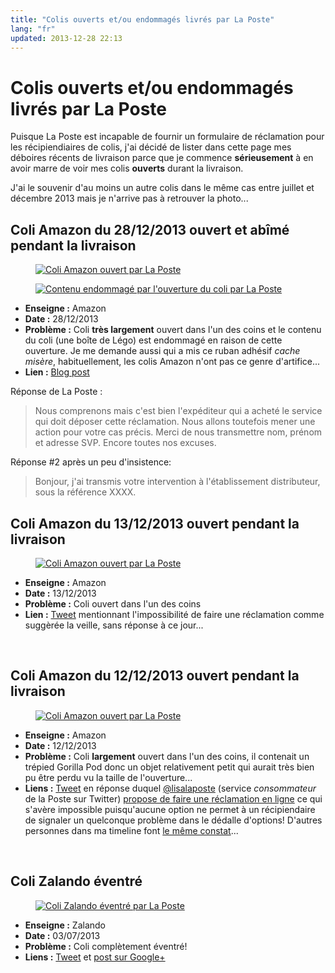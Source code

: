 ```yaml
---
title: "Colis ouverts et/ou endommagés livrés par La Poste"
lang: "fr"
updated: 2013-12-28 22:13
---
```


# Colis ouverts et/ou endommagés livrés par La Poste

Puisque La Poste est incapable de fournir un formulaire de réclamation pour les
récipiendiaires de colis, j'ai décidé de lister dans cette page mes déboires
récents de livraison parce que je commence **sérieusement** à en avoir marre de
voir mes colis **ouverts** durant la livraison.

J'ai le souvenir d'au moins un autre colis dans le même cas entre juillet et
décembre 2013 mais je n'arrive pas à retrouver la photo...


## Coli Amazon du 28/12/2013 ouvert et abîmé pendant la livraison

<figure class="object-center">
    <a href="/images/coli-amazon-ouvert-par-la-poste_28122013.jpg"><img src="/images/660x/coli-amazon-ouvert-par-la-poste_28122013.jpg" alt="Coli Amazon ouvert par La Poste"></a>
</figure>
<figure class="object-center">
    <a href="/images/contenu-coli-endommage-apres-ouverture-par-la-poste.jpg"><img src="/images/660x/contenu-coli-endommage-apres-ouverture-par-la-poste.jpg" alt="Contenu endommagé par l'ouverture du coli par La Poste"></a>
</figure>

* **Enseigne&nbsp;:** Amazon
* **Date&nbsp;:** 28/12/2013
* **Problème&nbsp;:** Coli **très largement** ouvert dans l'un des coins et le
  contenu du coli (une boîte de Légo) est endommagé en raison de cette
  ouverture. Je me demande aussi qui a mis ce ruban adhésif *cache misère*,
  habituellement, les colis Amazon n'ont pas ce genre d'artifice...
* **Lien&nbsp;:** [Blog post](/post/la-poste-colis-ouverts)

Réponse de La  Poste&nbsp;:

  > Nous comprenons mais c'est bien l'expéditeur qui a acheté le service qui doit
  > déposer cette réclamation. Nous allons toutefois mener une action pour votre
  > cas précis. Merci de nous transmettre nom, prénom et adresse SVP. Encore
  > toutes nos excuses.

Réponse #2 après un peu d'insistence:
  > Bonjour, j'ai transmis votre intervention à l'établissement distributeur,
  > sous la référence XXXX.

## Coli Amazon du 13/12/2013 ouvert pendant la livraison

<figure class="object-left">
    <a href="/images/coli-amazon-ouvert-par-la-poste_13122013.jpg"><img src="/images/330x/coli-amazon-ouvert-par-la-poste_13122013.jpg" alt="Coli Amazon ouvert par La Poste"></a>
</figure>

* **Enseigne&nbsp;:** Amazon
* **Date&nbsp;:** 13/12/2013
* **Problème&nbsp;:** Coli ouvert dans l'un des coins
* **Lien&nbsp;:** [Tweet](https://twitter.com/dpobel/status/411487060332003329)
  mentionnant l'impossibilité de faire une réclamation comme suggèrée la veille,
  sans réponse à ce jour...

<br style="clear: left;">


## Coli Amazon du 12/12/2013 ouvert pendant la livraison

<figure class="object-left">
    <a href="/images/coli-amazon-ouvert-par-la-poste_12122013.jpg"><img src="/images/330x/coli-amazon-ouvert-par-la-poste_12122013.jpg" alt="Coli Amazon ouvert par La Poste"></a>
</figure>

* **Enseigne&nbsp;:** Amazon
* **Date&nbsp;:** 12/12/2013
* **Problème&nbsp;:** Coli **largement** ouvert dans l'un des coins, il
  contenait un trépied Gorilla Pod donc un objet relativement petit qui aurait
  très bien pu être perdu vu la taille de l'ouverture...
* **Liens&nbsp;:** [Tweet](https://twitter.com/dpobel/status/411129555819036672)
  en réponse duquel [@lisalaposte](https://twitter.com/lisalaposte) (service
  *consommateur* de la Poste sur Twitter) [propose de faire une réclamation en ligne](https://twitter.com/lisalaposte/status/411152145925541888) ce
  qui s'avère impossible puisqu'aucune option ne permet à un récipiendaire de
  signaler un quelconque problème dans le dédalle d'options! D'autres
  personnes dans ma timeline font [le même
constat](https://twitter.com/GroupeLaPoste/status/411171334396583936)...

<br style="clear: left;">

## Coli Zalando éventré

<figure class="object-left">
    <a href="/images/coli-zalando-eventre-la-poste.jpg"><img src="/images/330x/coli-zalando-eventre-la-poste.jpg" alt="Coli Zalando éventré par La Poste"></a>
</figure>

* **Enseigne&nbsp;:** Zalando
* **Date&nbsp;:** 03/07/2013
* **Problème&nbsp;:** Coli complètement éventré!
* **Liens&nbsp;:** [Tweet](https://twitter.com/dpobel/status/352446676117618691) et [post sur Google+](https://plus.google.com/+DamienPobel/posts/WgMevCNP2ms)

<br style="clear: left;">
